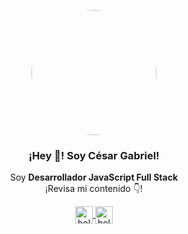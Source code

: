 <p align="center" width="300">
   <img style="border-radius: 50%;" align="center" width="200" src="https://user-images.githubusercontent.com/93480406/177616880-788bfa61-6542-492b-8197-162660f0fbb5.jpg" />
   <h3 align="center">¡Hey 👋! Soy César Gabriel!</h3>
</p>

<p align="center">Soy <strong>Desarrollador JavaScript Full Stack</strong><br />¡Revisa mi contenido 👇!</p>
<p align="center">
  <a href="https://instagram.com/hola.gabriel" target="blank">
    <img align="center" src="https://cdn.jsdelivr.net/npm/simple-icons@3.0.1/icons/instagram.svg" alt="hola.gabriel" height="28px" width="28px" />
  </a>
  <a href="https://twitter.com/holagabrieldev" target="blank">
    <img align="center" src="https://cdn.jsdelivr.net/npm/simple-icons@3.0.1/icons/twitter.svg" alt="holagabriel" height="28px" width="28px" />
  </a>
</p>
